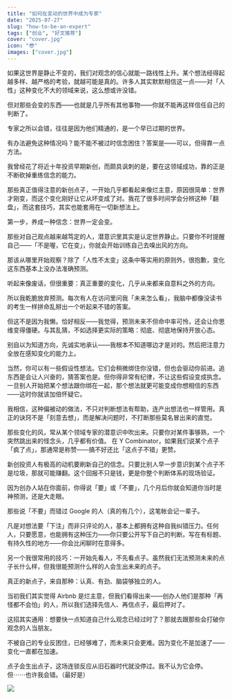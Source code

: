 ```yaml
---
title: "如何在变动的世界中成为专家"
date: "2025-07-27"
slug: "how-to-be-an-expert"
tags: ["创业", "好文推荐"]
cover: "cover.jpg"
icon: "😎"
images: ["cover.jpg"]
---
```

如果这世界是静止不变的，我们对观念的信心就能一路线性上升。某个想法经得起越多样、越严格的考验，就越可能是真的。许多人其实默默相信这一点——对「人性」这种变化不大的领域来说，这么想或许没错。



但对那些会变的东西——也就是几乎所有其他事物——你就不能再这样信任自己的判断了。



专家之所以会错，往往是因为他们精通的，是一个早已过期的世界。



有办法避免这种情况吗？能不能不被过时信念困住？答案是——可以，但得靠一点方法。



我曾经花了将近十年投资早期新创，而颇具讽刺的是，要在这领域成功，靠的正是不断砍掉重练信念的能力。



那些真正值得注意的新创点子，一开始几乎都看起来像烂主意，原因很简单：世界才刚变，而这个变化刚好让它从坏变成了对。我花了很多时间学会分辨这种「翻盘」，而这套技巧，其实也能套用在一切新想法上。



第一步，养成一种信念：世界一定会变。



那些对自己观点越来越笃定的人，潜意识里其实是认定世界静止。只要你不时提醒自己——「不是喔，它在变」，你就会开始训练自己去嗅出风的方向。



那该从哪里开始观察？除了「人性不太变」这条中等实用的原则外，很抱歉，变化这东西基本上没办法准确预测。



听起来像废话，但很重要：真正重要的变化，几乎从来都来自意料之外的方向。



所以我乾脆放弃预测。每次有人在访问里问我「未来怎么看」，我脑中都像没读书的考生一样拼命乱掰出一个听起来不错的答案。



但这不是因为我懒。恰好相反——我觉得，预测未来不但命中率可怜，还会让你思维变得僵硬。与其乱猜，不如选择更实际的策略：彻底、彻底地保持开放心态。



别自以为知道方向，先诚实地承认——我根本不知道哪边才是对的。然后把注意力全放在感知变化的能力上。



当然，你可以有一些假设性想法。它们会稍微绑住你没错，但也会驱动你前进。追东西是会让人兴奋的，猜答案也是。但你得非常有纪律，不让这些假设变成执念。
一旦别人开始把某个想法跟你绑在一起，那个想法就更可能变成你想相信的东西——这时你就该加倍怀疑它。



我相信，这种偏被动的做法，不只对判断想法有帮助，连产出想法也一样管用。真正的诀窍不是「刻意去想」，而是解决问题时，不打断那些莫名冒出来的直觉。



那些变化的风，常从某个领域专家的潜意识中吹出来。只要你对某件事够熟，一个突然跳出来的怪念头，几乎都有价值。
在 Y Combinator，如果我们说某个点子「疯了点」，那通常是称赞——搞不好还比「这点子不错」更赞。



新创投资人有极高的动机要刷新自己的信念。只要比别人早一步意识到某个点子不是垃圾，那就可能赚翻。这个回报不只是钱，更是你整个判断体系的现场验证。



因为创办人站在你面前，你得说「要」或「不要」，几个月后你就会知道你当时是神预测，还是大走眼。



那些说「不要」而错过 Google 的人（真的有几个），这笔帐会记一辈子。



凡是对想法要「下注」而非只评论的人，基本上都拥有这种自我纠错压力。任何人，只要愿意，也能拥有这种压力——你只要公开写下自己的判断。写在有标题、有持久性的地方——你会比闲聊时在意得多。



另一个我很常用的技巧：一开始先看人，不先看点子。虽然我们无法预测未来的点子长什么样，但我很能预测什么样的人会生出未来的点子。



真正的新点子，来自那种：认真、有劲、脑袋够独立的人。



当初我们其实觉得 Airbnb 是烂主意，但我们看得出来——创办人他们是那种「再怪都不会怕」的人，所以我们选择先信人、再信点子，最后押对了。



这招其实通用：想要快一点知道自己什么观念已经过时了？那就去跟那些会打破你观念的人当朋友。



不被自己的专业反困住，已经够难了，而未来只会更难。因为变化不是加速了——变化一直都在加速。



点子会生出点子，这场连锁反应从旧石器时代就没停过。我不认为它会停。
但⋯⋯也许我会错。（最好是）




![](https://prod-files-secure.s3.us-west-2.amazonaws.com/112d0858-5090-4d34-a606-b75eb8d65fd2/46476355-9cf3-4e99-9b7a-3531bc426380/1000202064.png?X-Amz-Algorithm=AWS4-HMAC-SHA256&X-Amz-Content-Sha256=UNSIGNED-PAYLOAD&X-Amz-Credential=ASIAZI2LB4666CCRQGU3%2F20250729%2Fus-west-2%2Fs3%2Faws4_request&X-Amz-Date=20250729T221417Z&X-Amz-Expires=3600&X-Amz-Security-Token=IQoJb3JpZ2luX2VjEIX%2F%2F%2F%2F%2F%2F%2F%2F%2F%2FwEaCXVzLXdlc3QtMiJHMEUCIEG1e9ZkQ%2B%2B1s4cqv4Y21qqwJhjR2rFMYyRZvTpRA%2F%2FIAiEA5e2zU0xtv5yIruWPKXeizo%2FJ7b7ricFqtehUdgRXvBoqiAQIrv%2F%2F%2F%2F%2F%2F%2F%2F%2F%2FARAAGgw2Mzc0MjMxODM4MDUiDH5AEBhlL9jU5evehSrcA60NuBvD9MJdIZ6%2BSP3Qwg2TQDzItwRwZvWH2hFKU9JKzT6HujCLxR%2FH20zc0Y%2FpJlSHOm9puRlpeZgmIdwgTcTvkTKEPd%2FTPae3Eq%2Bnt7PRr%2F1X9%2FiTLqm3ZZng3gycM5tBRSifbSiVgdZ61xHvsIaOiawLorxQtnN8w2eyU7wEBEzVwNK6JSH%2Bueux3098IlMImToQWRpWCXD41Ew8Um%2F%2BdWPmYby4qmd0aSACuCahU6l1FUv4ylrEURrwj%2FvFBzVoE0JbZiiNmeeFnmMzTYfHOxZEtjOj7MNh6ukpW8bgEsVYxH3CzhsoXlQblaqzcPM6HUwaUGIrIsKRD4UY02OV0iS3khLZEQ9sg3lppeICt%2F%2BQutLhr2huiJJ8m2faE4K%2FKmQ0TS98pASY5d3pWNqQyzSsRA0XqKUIMa4VY5iUk6%2FFpxyOHVPlYngkHb7a6ZndQUvBGK31v8MRYISApeMLvFHYnZKn8mZmV%2FyGWOrAROPkDkxKITb5UZCYREbWRqelC70s8mD6YfSfl1kNOm4Hz8opschedNl1wFj%2B5%2Fj1ofux4npzm9xGjACgtCNWexYSXbLpgOMwarmQJUqi%2Bwh1jym8o6hBhA%2Bh9XD2AMURbwyuG57HkNlf6wvBMLjtpMQGOqUBvnhJ688QOhSLRj87MimvTnXeHA74Gx67rOfGjtsELcxttDb9vgLw5AAW6KenoX6SoznSohCd6Oi41ibKATVdbE7pK7MJEp%2Bw0eYsJVIizoSkLyjMBiGj3Lta4ovBffTVqJ160ZStOVwx0B0zQOBUHYvlrAOClhsfMtlJbFFbgpc6fTQHRuAORsg7EVZvtno0R0ouoDMyz%2B5s3ONDiYnDHPm5PDnF&X-Amz-Signature=94d340f198c2d276b400c953d9c02badcb36c0c515755f908b11323b2939e9ed&X-Amz-SignedHeaders=host&x-amz-checksum-mode=ENABLED&x-id=GetObject)


